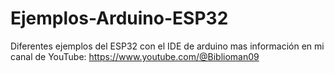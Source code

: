 # Ejemplos-Arduino-ESP32
Diferentes ejemplos del ESP32 con el IDE de arduino mas información en mi canal de YouTube:
https://www.youtube.com/@Biblioman09
